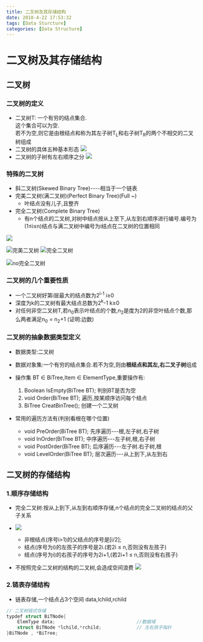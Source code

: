 ```yaml
---
title: 二叉树及其存储结构
date: 2018-4-22 17:53:32
tags: [Data Sturcture]  
categories: [Data Structure]  
---
```


# 二叉树及其存储结构

## 二叉树

### 二叉树的定义
- 二叉树T: 一个有穷的结点集合.  
    这个集合可以为空.  
    若不为空,则它是由根结点和称为其左子树T<sub>L</sub>和右子树T<sub>R</sub>的两个不相交的二叉树组成
- 二叉树的具体五种基本形态
![](http://oz2u8kxpt.bkt.clouddn.com/18-4-22/46126547.jpg)
- 二叉树的子树有左右顺序之分
![](http://oz2u8kxpt.bkt.clouddn.com/18-4-22/50154879.jpg)

### 特殊的二叉树  
- 斜二叉树(Skewed Binary Tree)----相当于一个链表
- 完美二叉树(满二叉树)(Perfect Binary Tree)(Full ~)  
    - 叶结点没有儿子,且整齐
- 完全二叉树(Complete Binary Tree)
    - 有n个结点的二叉树,对树中结点按从上至下,从左到右顺序进行编号.编号为(1≤i≤n)结点与满二叉树中编号为i结点在二叉树的位置相同

![](http://oz2u8kxpt.bkt.clouddn.com/18-4-22/31103122.jpg)

![完美二叉树](http://oz2u8kxpt.bkt.clouddn.com/18-4-22/76589378.jpg)
![完全二叉树](http://oz2u8kxpt.bkt.clouddn.com/18-4-22/9160818.jpg)

![no完全二叉树](http://oz2u8kxpt.bkt.clouddn.com/18-4-22/80459445.jpg)


### 二叉树的几个重要性质

- 一个二叉树好第i层最大的结点数为2<sup>i-1</sup> i≥0
- 深度为k的二叉树有最大结点总数为2<sup>k</sup>-1 k≥0
- 对任何非空二叉树T,若n<sub>0</sub>表示叶结点的个数,n<sub>2</sub>是度为2的非空叶结点个数,那么两者满足n<sub>0</sub> = n<sub>2</sub>+1  (证明:边数)

### 二叉树的抽象数据类型定义
- 数据类型:二叉树
- 数据对象集:一个有穷的结点集合.若不为空,则由**根结点和其左,右二叉子树**组成

- 操作集 BT ∈ BiTree,Item ∈ ElementType,重要操作有:
    1. Boolean IsEmpty(BiTree BT); 判别BT是否为空
    2. void Order(BiTree BT); 遍历,按某顺序访问每个结点
    3. BiTree CreatBinTree();  创建一个二叉树
- 常用的遍历方法有(判别看根在哪个位置)
    - void PreOrder(BiTree BT);  先序遍历---根,左子树,右子树
    - void InOrder(BiTree BT); 中序遍历---左子树,根,右子树
    - void PostOrder(BiTree BT); 后序遍历---左子树.右子树,根
    - void LevelOrder(BiTree BT); 层次遍历---从上到下,从左到右

## 二叉树的存储结构

### 1.顺序存储结构
- 完全二叉树:按从上到下,从左到右顺序存储,n个结点的完全二叉树的结点的父子关系
- ![](http://oz2u8kxpt.bkt.clouddn.com/18-4-22/64362495.jpg)
    - 非根结点(序号i>1)的父结点的序号是[i/2];
    - 结点(序号为i)的左孩子的序号是2i.(若2i ≤ n,否则没有左孩子)
    - 结点(序号为i)的右孩子的序号为2i+1,(若2i+1 ≤  n,否则没有右孩子)

- 不按照完全二叉树的结构的二叉树,会造成空间浪费 
![](http://oz2u8kxpt.bkt.clouddn.com/18-4-22/41344126.jpg)

### 2.链表存储结构

- 链表存储,一个结点占3个空间 data,lchild,rchild
```c++
// 二叉树链式存储
typdef struct BiTNode{
    ElemType data;                              //数据域
    struct BiTNode *lchild,*rchild;             // 左右孩子指针
}BiTNode , *BiTree;
```

